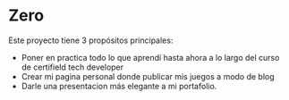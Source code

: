 # Zero
Este proyecto tiene 3 propósitos principales: 
* Poner en practica todo lo que aprendí hasta ahora a lo largo del curso de certifield tech developer
* Crear mi pagina personal donde publicar mis juegos a modo de blog
* Darle una presentacion más elegante a mi portafolio.
